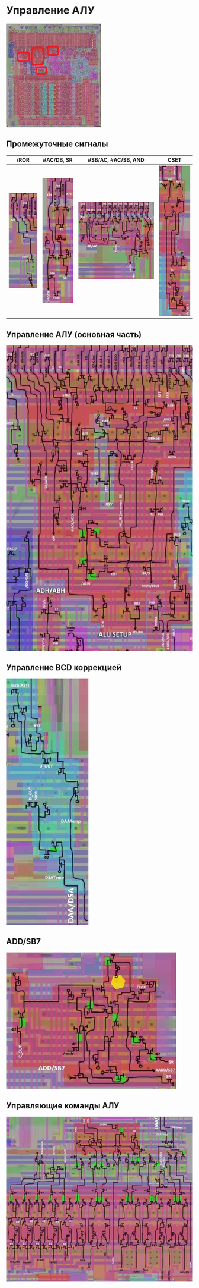 # Управление АЛУ

![6502_locator_alu_control](/BreakingNESWiki/imgstore/6502_locator_alu_control.jpg)

## Промежуточные сигналы

|/ROR|#AC/DB, SR|#SB/AC, #AC/SB, AND|CSET|
|---|---|---|---|
|![alu_setup_ror_tran](/BreakingNESWiki/imgstore/alu_setup_ror_tran.jpg)|![alu_setup_acdb_sr_tran](/BreakingNESWiki/imgstore/alu_setup_acdb_sr_tran.jpg)|![alu_setup_acsb_and_tran](/BreakingNESWiki/imgstore/alu_setup_acsb_and_tran.jpg)|![alu_setup_cset_tran](/BreakingNESWiki/imgstore/alu_setup_cset_tran.jpg)|

## Управление АЛУ (основная часть)

![alu_setup_main_tran](/BreakingNESWiki/imgstore/alu_setup_main_tran.jpg)

## Управление BCD коррекцией

![alu_setup_bcd_tran](/BreakingNESWiki/imgstore/alu_setup_bcd_tran.jpg)

## ADD/SB7

![alu_setup_addsb7_tran](/BreakingNESWiki/imgstore/alu_setup_addsb7_tran.jpg)

## Управляющие команды АЛУ

![alu_control_commands_tran](/BreakingNESWiki/imgstore/alu_control_commands_tran.jpg)
